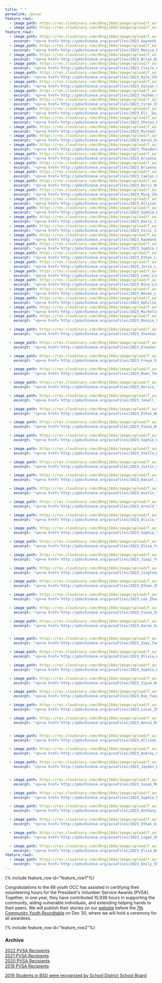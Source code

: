 ```yaml
---
title: " "
permalink: /pvsa/
feature_row1:
  - image_path: https://res.cloudinary.com/dhngj18do/image/upload/f_auto,q_auto/v1/images/activities/pvsa_logo
  - image_path: https://res.cloudinary.com/dhngj18do/image/upload/f_auto,q_auto/v1/images/activities/year_2023
feature_row2:
  - image_path: https://res.cloudinary.com/dhngj18do/image/upload/f_auto,q_auto/v1/images/pvsa/2023_Gwyneth_Bao
    excerpt: "<p><a href='http://pdxchinese.org/pvsafiles/2023_Gwyneth_Bao/'>Gwyneth Bao, Lincoln High School (Gold Award)</a></p>"
  - image_path: https://res.cloudinary.com/dhngj18do/image/upload/f_auto,q_auto/v1/images/pvsa/2023_Monica_Bao
    excerpt: "<p><a href='http://pdxchinese.org/pvsafiles/2023_Monica_Bao/'>Monica Bao, Beaverton Academy of Science and Engineering High School (Gold Award)</a></p>"
  - image_path: https://res.cloudinary.com/dhngj18do/image/upload/f_auto,q_auto/v1/images/pvsa/2023_Brian_Barker
    excerpt: "<p><a href='http://pdxchinese.org/pvsafiles/2023_Brian_Barker/'>Brian Barker, Sunset High School (Gold Award)</a></p>"
  - image_path: https://res.cloudinary.com/dhngj18do/image/upload/f_auto,q_auto/v1/images/pvsa/2023_Claire_Cao
    excerpt: "<p><a href='http://pdxchinese.org/pvsafiles/2023_Claire_Cao/'>Claire Cao, Jesuit High School (Gold Award)</a></p>"
  - image_path: https://res.cloudinary.com/dhngj18do/image/upload/f_auto,q_auto/v1/images/pvsa/2023_Kyle_Chen
    excerpt: "<p><a href='http://pdxchinese.org/pvsafiles/2023_Kyle_Chen/'>Kyle Chen, Lincoln High School (Gold Award)</a></p>"
  - image_path: https://res.cloudinary.com/dhngj18do/image/upload/f_auto,q_auto/v1/images/pvsa/2023_Xinyan_Chen
    excerpt: "<p><a href='http://pdxchinese.org/pvsafiles/2023_Xinyan_Chen/'>Xinyan Chen, Lake Oswego High School (Gold Award)</a></p>"
  - image_path: https://res.cloudinary.com/dhngj18do/image/upload/f_auto,q_auto/v1/images/pvsa/2023_Yezhen_Chen
    excerpt: "<p><a href='http://pdxchinese.org/pvsafiles/2023_Yezhen_Chen/'>Yezhen Chen, Forest Park Elementary (Bronze Award)</a></p>"
  - image_path: https://res.cloudinary.com/dhngj18do/image/upload/f_auto,q_auto/v1/images/pvsa/2023_Yiran_Chen
    excerpt: "<p><a href='http://pdxchinese.org/pvsafiles/2023_Yiran_Chen/'>Yiran Chen, Lincoln High School (Gold Award)</a></p>"
  - image_path: https://res.cloudinary.com/dhngj18do/image/upload/f_auto,q_auto/v1/images/pvsa/2023_Eli_Du
    excerpt: "<p><a href='http://pdxchinese.org/pvsafiles/2023_Eli__Du/'>Eli Du, Lakeridge High School (Gold Award)</a></p>"
  - image_path: https://res.cloudinary.com/dhngj18do/image/upload/f_auto,q_auto/v1/images/pvsa/2023_Shunyu_Du
    excerpt: "<p><a href='http://pdxchinese.org/pvsafiles/2023_Shunyu_Du/'>Shunyu Du, Westview High School (Gold Award)</a></p>"
  - image_path: https://res.cloudinary.com/dhngj18do/image/upload/f_auto,q_auto/v1/images/pvsa/2023_Michael_Fu
    excerpt: "<p><a href='http://pdxchinese.org/pvsafiles/2023_Michael_Fu/'>Michael Fu, Sunset High School (Gold Award)</a></p>"
  - image_path: https://res.cloudinary.com/dhngj18do/image/upload/f_auto,q_auto/v1/images/pvsa/2023_Aaron_Guo
    excerpt: "<p><a href='http://pdxchinese.org/pvsafiles/2023_Aaron_Guo/'>Aaron Guo, Sunset High School (Silver Award)</a></p>"
  - image_path: https://res.cloudinary.com/dhngj18do/image/upload/f_auto,q_auto/v1/images/pvsa/2023_Theodore_Guo
    excerpt: "<p><a href='http://pdxchinese.org/pvsafiles/2023_Theodore_Guo/'>Theodore Guo, Jesuit High School (Silver Award)</a></p>"
  - image_path: https://res.cloudinary.com/dhngj18do/image/upload/f_auto,q_auto/v1/images/pvsa/2023_Arianna_Hong
    excerpt: "<p><a href='http://pdxchinese.org/pvsafiles/2023_Arianna_Hong/'>Arianna Hong, Scholls Heights Elementary (Silver Award)</a></p>"
  - image_path: https://res.cloudinary.com/dhngj18do/image/upload/f_auto,q_auto/v1/images/pvsa/2023_Brianna_Hong
    excerpt: "<p><a href='http://pdxchinese.org/pvsafiles/2023_Brianna_Hong/'>Brianna Hong, Scholls Heights Elementary (Silver Award)</a></p>"
  - image_path: https://res.cloudinary.com/dhngj18do/image/upload/f_auto,q_auto/v1/images/pvsa/2023_Caelyn_Hong
    excerpt: "<p><a href='http://pdxchinese.org/pvsafiles/2023_Caelyn_Hong/'>Caelyn Hong, Hope Chinese Charter School (Silver Award)</a></p>"
  - image_path: https://res.cloudinary.com/dhngj18do/image/upload/f_auto,q_auto/v1/images/pvsa/2023_Doris_Hong
    excerpt: "<p><a href='http://pdxchinese.org/pvsafiles/2023_Doris_Hong/'>Doris Hong, Hope Chinese Charter School (Gold Award)</a></p>"
  - image_path: https://res.cloudinary.com/dhngj18do/image/upload/f_auto,q_auto/v1/images/pvsa/2023_Ming_Che_Hsu
    excerpt: "<p><a href='http://pdxchinese.org/pvsafiles/2023_Ming_Che_Hsu/'>Ming Che Hsu, Westview High School (Silver Award)</a></p>"
  - image_path: https://res.cloudinary.com/dhngj18do/image/upload/f_auto,q_auto/v1/images/pvsa/2023_Allison_Hu
    excerpt: "<p><a href='http://pdxchinese.org/pvsafiles/2023_Allison_Hu/'>Allison Hu, Lincoln High School (Gold Award)</a></p>"
  - image_path: https://res.cloudinary.com/dhngj18do/image/upload/f_auto,q_auto/v1/images/pvsa/2023_Sophia_Hu
    excerpt: "<p><a href='http://pdxchinese.org/pvsafiles/2023_Sophia_Hu/'>Sophia_Hu, Catlin Gabel School (Gold Award)</a></p>"
  - image_path: https://res.cloudinary.com/dhngj18do/image/upload/f_auto,q_auto/v1/images/pvsa/2023_Emily_Jiang
    excerpt: "<p><a href='http://pdxchinese.org/pvsafiles/2023_Emily_Jiang/'>Emily Jiang, Camas High School (Gold Award)</a></p>"
  - image_path: https://res.cloudinary.com/dhngj18do/image/upload/f_auto,q_auto/v1/images/pvsa/2023_Xirui_Jin
    excerpt: "<p><a href='http://pdxchinese.org/pvsafiles/2023_Xirui_Jin/'>Xirui Jin, Westview High School (Bronze Award)</a></p>"
  - image_path: https://res.cloudinary.com/dhngj18do/image/upload/f_auto,q_auto/v1/images/pvsa/2023_Raymond_Lee
    excerpt: "<p><a href='http://pdxchinese.org/pvsafiles/2023_Raymond_Lee/'>Raymond Lee, Westview High School (Bronze Award)</a></p>"
  - image_path: https://res.cloudinary.com/dhngj18do/image/upload/f_auto,q_auto/v1/images/pvsa/2023_Sophia_Lee
    excerpt: "<p><a href='http://pdxchinese.org/pvsafiles/2023_Sophia_Lee/'>Sophia Lee, Sunset High School (Gold Award)</a></p>"
  - image_path: https://res.cloudinary.com/dhngj18do/image/upload/f_auto,q_auto/v1/images/pvsa/2023_Ethan_Li
    excerpt: "<p><a href='http://pdxchinese.org/pvsafiles/2023_Ethan_Li/'>Ethan Li, Union High School (Gold Award)</a></p>"
  - image_path: https://res.cloudinary.com/dhngj18do/image/upload/f_auto,q_auto/v1/images/pvsa/2023_Jorie_Liang
    excerpt: "<p><a href='http://pdxchinese.org/pvsafiles/2023_Jorie_Liang/'>Jorie Liang, Catlin Gabel School (Gold Award)</a></p>"
  - image_path: https://res.cloudinary.com/dhngj18do/image/upload/f_auto,q_auto/v1/images/pvsa/2023_Leon_Liu
    excerpt: "<p><a href='http://pdxchinese.org/pvsafiles/2023_Leon_Liu/'>Leon Liu, Catlin Gabel School (Gold Award)</a></p>"
  - image_path: https://res.cloudinary.com/dhngj18do/image/upload/f_auto,q_auto/v1/images/pvsa/2023_Nina_Liu
    excerpt: "<p><a href='http://pdxchinese.org/pvsafiles/2023_Nina_Liu/'>Nina Liu, Westview High School (Gold Award)</a></p>"
  - image_path: https://res.cloudinary.com/dhngj18do/image/upload/f_auto,q_auto/v1/images/pvsa/2023_Renee_Liu
    excerpt: "<p><a href='http://pdxchinese.org/pvsafiles/2023_Renee_Liu/'>Renee Liu, Lake Oswego High School (Gold Award)</a></p>"
  - image_path: https://res.cloudinary.com/dhngj18do/image/upload/f_auto,q_auto/v1/images/pvsa/2023_Ophilia_Lu
    excerpt: "<p><a href='http://pdxchinese.org/pvsafiles/2023_Ophilia_Lu/'>Ophilia Lu, Lake Oswego High School (Gold Award)</a></p>"
  - image_path: https://res.cloudinary.com/dhngj18do/image/upload/f_auto,q_auto/v1/images/pvsa/2023_Michelle_Luo
    excerpt: "<p><a href='http://pdxchinese.org/pvsafiles/2023_Michelle_Luo/'>Michelle Luo, Sexton Elementary School (Gold Award)</a></p>"
  - image_path: https://res.cloudinary.com/dhngj18do/image/upload/f_auto,q_auto/v1/images/pvsa/2023_Monica_Luo
    excerpt: "<p><a href='http://pdxchinese.org/pvsafiles/2023_Monica_Luo/'>Monica Luo, International School of Beaverton (Gold Award)</a></p>"

  - image_path: https://res.cloudinary.com/dhngj18do/image/upload/f_auto,q_auto/v1/images/pvsa/2023_Shunkai_Peng
    excerpt: "<p><a href='http://pdxchinese.org/pvsafiles/2023_Shunkai_Peng/'>Shunkai Peng, Southridge High School (Gold Award)</a></p>"

  - image_path: https://res.cloudinary.com/dhngj18do/image/upload/f_auto,q_auto/v1/images/pvsa/2023_Eleanor_Song
    excerpt: "<p><a href='http://pdxchinese.org/pvsafiles/2023_Eleanor_Song/'>Eleanor Song, Sunset High School (Gold Award)</a></p>"

  - image_path: https://res.cloudinary.com/dhngj18do/image/upload/f_auto,q_auto/v1/images/pvsa/2023_Freya_Sticka
    excerpt: "<p><a href='http://pdxchinese.org/pvsafiles/2023_Freya_Sticka/'>Freya Sticka, Sunset High School (Gold Award)</a></p>"

  - image_path: https://res.cloudinary.com/dhngj18do/image/upload/f_auto,q_auto/v1/images/pvsa/2023_Muen_Teng
    excerpt: "<p><a href='http://pdxchinese.org/pvsafiles/2023_Muen_Teng/'>Muen_Teng, Lake Oswego High School (Gold Award)</a></p>"

  - image_path: https://res.cloudinary.com/dhngj18do/image/upload/f_auto,q_auto/v1/images/pvsa/2023_Derica_Theobald
    excerpt: "<p><a href='http://pdxchinese.org/pvsafiles/2023_Derica_Theobald/'>Derica Theobald, Whitford Middle School (Gold Award)</a></p>"

  - image_path: https://res.cloudinary.com/dhngj18do/image/upload/f_auto,q_auto/v1/images/pvsa/2023_Jenell_Theobald
    excerpt: "<p><a href='http://pdxchinese.org/pvsafiles/2023_Jenell_Theobald/'>Jenell Theobald, International School of Beaverton (Gold Award)</a></p>"

  - image_path: https://res.cloudinary.com/dhngj18do/image/upload/f_auto,q_auto/v1/images/pvsa/2023_Ethan_Wang
    excerpt: "<p><a href='http://pdxchinese.org/pvsafiles/2023_Ethan_Wang/'>Ethan Wang, Westview High School (Gold Award)</a></p>"

  - image_path: https://res.cloudinary.com/dhngj18do/image/upload/f_auto,q_auto/v1/images/pvsa/2023_Fiona_Wang
    excerpt: "<p><a href='http://pdxchinese.org/pvsafiles/2023_Fiona_Wang/'>Fiona Wang, Sunset High School (Gold Award)</a></p>"

  - image_path: https://res.cloudinary.com/dhngj18do/image/upload/f_auto,q_auto/v1/images/pvsa/2023_Sophie_Wang
    excerpt: "<p><a href='http://pdxchinese.org/pvsafiles/2023_Sophie_Wang/'>Sophie Wang, Beaverton Academy of Science and Engineering (Gold Award)</a></p>"

  - image_path: https://res.cloudinary.com/dhngj18do/image/upload/f_auto,q_auto/v1/images/pvsa/2023_Stella_Wang
    excerpt: "<p><a href='http://pdxchinese.org/pvsafiles/2023_Stella_Wang/'>Stella Wang, Jesuit High School (Gold Award)</a></p>"

  - image_path: https://res.cloudinary.com/dhngj18do/image/upload/f_auto,q_auto/v1/images/pvsa/2023_Justin_Xia
    excerpt: "<p><a href='http://pdxchinese.org/pvsafiles/2023_Justin_Xia/'>Justin Xia, Catlin Gabel School (Gold Award)</a></p>"

  - image_path: https://res.cloudinary.com/dhngj18do/image/upload/f_auto,q_auto/v1/images/pvsa/2023_Daniel_Xian
    excerpt: "<p><a href='http://pdxchinese.org/pvsafiles/2023_Daniel_Xian/'>Daniel Xian, Catlin Gabel School (Gold Award)</a></p>"

  - image_path: https://res.cloudinary.com/dhngj18do/image/upload/f_auto,q_auto/v1/images/pvsa/2023_Austin_Yan
    excerpt: "<p><a href='http://pdxchinese.org/pvsafiles/2023_Austin_Yan/'>Austin Yan, Lincoln High School (Gold Award)</a></p>"

  - image_path: https://res.cloudinary.com/dhngj18do/image/upload/f_auto,q_auto/v1/images/pvsa/2023_Arnold_Yang
    excerpt: "<p><a href='http://pdxchinese.org/pvsafiles/2023_Arnold_Yang/'>Arnold Yang, Westview High School (Gold Award)</a></p>"

  - image_path: https://res.cloudinary.com/dhngj18do/image/upload/f_auto,q_auto/v1/images/pvsa/2023_Alicia_Ye
    excerpt: "<p><a href='http://pdxchinese.org/pvsafiles/2023_Alicia_Ye/'>Alicia Ye, Groton School in Massachusetts (Gold Award)</a></p>"

  - image_path: https://res.cloudinary.com/dhngj18do/image/upload/f_auto,q_auto/v1/images/pvsa/2023_Sophia_You
    excerpt: "<p><a href='http://pdxchinese.org/pvsafiles/2023_Sophia_You/'>Sophia You, Sunset High School (Gold Award)</a></p>"

  - image_path: https://res.cloudinary.com/dhngj18do/image/upload/f_auto,q_auto/v1/images/pvsa/2023_Elise_Yu
    excerpt: "<p><a href='http://pdxchinese.org/pvsafiles/2023_Elise_Yu/'>Elise Yu, Lincoln High School (Gold Award)</a></p>"

  - image_path: https://res.cloudinary.com/dhngj18do/image/upload/f_auto,q_auto/v1/images/pvsa/2023_Jiaqi_Yu
    excerpt: "<p><a href='http://pdxchinese.org/pvsafiles/2023_Jiaqi_Yu/'>Jiaqi Yu, Crescent Valley High School (Gold Award)</a></p>"

  - image_path: https://res.cloudinary.com/dhngj18do/image/upload/f_auto,q_auto/v1/images/pvsa/2023_Jingtong_Yu
    excerpt: "<p><a href='http://pdxchinese.org/pvsafiles/2023_Jingtong_Yu/'>Jingtong Yu, Valley Catholic Middle School (Gold Award)</a></p>"

  - image_path: https://res.cloudinary.com/dhngj18do/image/upload/f_auto,q_auto/v1/images/pvsa/2023_Ethan_Zhang
    excerpt: "<p><a href='http://pdxchinese.org/pvsafiles/2023_Ethan_Zhang/'>Ethan Zhang, Westview High School (Gold Award)</a></p>"

  - image_path: https://res.cloudinary.com/dhngj18do/image/upload/f_auto,q_auto/v1/images/pvsa/2023_Leo_Zhao
    excerpt: "<p><a href='http://pdxchinese.org/pvsafiles/2023_Leo_Zhao/'>Leo Zhao, Camas High School (Gold Award)</a></p>"

  - image_path: https://res.cloudinary.com/dhngj18do/image/upload/f_auto,q_auto/v1/images/pvsa/2023_Fiona_Zou
    excerpt: "<p><a href='http://pdxchinese.org/pvsafiles/2023_Fiona_Zou/'>Fiona Zou, Camas High School (Gold Award)</a></p>"

  - image_path: https://res.cloudinary.com/dhngj18do/image/upload/f_auto,q_auto/v1/images/pvsa/2023_Aaron_Guo
    excerpt: "<p><a href='http://pdxchinese.org/pvsafiles/2023_Aaron_Guo/'>Aaron Guo, Sunset High School (Silver Award)</a></p>"


  - image_path: https://res.cloudinary.com/dhngj18do/image/upload/f_auto,q_auto/v1/images/pvsa/2023_Zoey_Tang
    excerpt: "<p><a href='http://pdxchinese.org/pvsafiles/2023_Zoey_Tang/'>Zoey Tang, Westview High School (Silver Award)</a></p>"

  - image_path: https://res.cloudinary.com/dhngj18do/image/upload/f_auto,q_auto/v1/images/pvsa/2023_Olivia_Wang
    excerpt: "<p><a href='http://pdxchinese.org/pvsafiles/2023_Olivia_Wang/'>Olivia Wang, West Linn High School (Silver Award)</a></p>"

  - image_path: https://res.cloudinary.com/dhngj18do/image/upload/f_auto,q_auto/v1/images/pvsa/2023_Sophia_Wang
    excerpt: "<p><a href='http://pdxchinese.org/pvsafiles/2023_Sophia_Wang/'>Sophia Wang, West Linn School (Silver Award)</a></p>"

  - image_path: https://res.cloudinary.com/dhngj18do/image/upload/f_auto,q_auto/v1/images/pvsa/2023_Ziyue_Wang
    excerpt: "<p><a href='http://pdxchinese.org/pvsafiles/2023_Ziyue_Wang/'>Ziyue Wang, International School of Beaverton (Silver Award)</a></p>"

  - image_path: https://res.cloudinary.com/dhngj18do/image/upload/f_auto,q_auto/v1/images/pvsa/2023_Ray_Yang
    excerpt: "<p><a href='http://pdxchinese.org/pvsafiles/2023_Ray_Yang/'>Ray Yang, Westview High School (Silver Award)</a></p>"

  - image_path: https://res.cloudinary.com/dhngj18do/image/upload/f_auto,q_auto/v1/images/pvsa/2023_Lucas_Zhang
    excerpt: "<p><a href='http://pdxchinese.org/pvsafiles/2023_Lucas_Zhang/'>Lucas Zhang, Catlin Gabel School (Silver Award)</a></p>"

  - image_path: https://res.cloudinary.com/dhngj18do/image/upload/f_auto,q_auto/v1/images/pvsa/2023_Annie_Duan
    excerpt: "<p><a href='http://pdxchinese.org/pvsafiles/2023_Annie_Duan/'>Annie Duan, Jesuit High School (Bronze Award)</a></p>"


  - image_path: https://res.cloudinary.com/dhngj18do/image/upload/f_auto,q_auto/v1/images/pvsa/2023_Allison_Hu
    excerpt: "<p><a href='http://pdxchinese.org/pvsafiles/2023_Allison_Hu/'>Allison Hu, West Sylvan Middle School (Bronze Award)</a></p>"

  - image_path: https://res.cloudinary.com/dhngj18do/image/upload/f_auto,q_auto/v1/images/pvsa/2023_Audrey_Hu
    excerpt: "<p><a href='http://pdxchinese.org/pvsafiles/2023_Audrey_Hu/'>Audrey Hu, Lincoln High School (Bronze Award)</a></p>"

  - image_path: https://res.cloudinary.com/dhngj18do/image/upload/f_auto,q_auto/v1/images/pvsa/2023_Jayden_Huang
    excerpt: "<p><a href='http://pdxchinese.org/pvsafiles/2023_Jayden_Huang/'>Jayden Huang, Sunset High School (Bronze Award)</a></p>"


  - image_path: https://res.cloudinary.com/dhngj18do/image/upload/f_auto,q_auto/v1/images/pvsa/2023_Susan_Moseley
    excerpt: "<p><a href='http://pdxchinese.org/pvsafiles/2023_Susan_Moseley/'>Susan Moseley, St Stephen's Episcopal School (Bronze Award)</a></p>"

  - image_path: https://res.cloudinary.com/dhngj18do/image/upload/f_auto,q_auto/v1/images/pvsa/2023_Sophia_Pi
    excerpt: "<p><a href='http://pdxchinese.org/pvsafiles/2023_Sophia_Pi/'>Sophia Pi, Northwestern University (Bronze Award)</a></p>"

  - image_path: https://res.cloudinary.com/dhngj18do/image/upload/f_auto,q_auto/v1/images/pvsa/2023_Anthony_Qin
    excerpt: "<p><a href='http://pdxchinese.org/pvsafiles/2023_Anthony_Qin/'>Anthony Qin, Westview High School (Bronze Award)</a></p>"

  - image_path: https://res.cloudinary.com/dhngj18do/image/upload/f_auto,q_auto/v1/images/pvsa/2023_Ethan_Qin
    excerpt: "<p><a href='http://pdxchinese.org/pvsafiles/2023_Ethan_Qin/'>Ethan Qin, Westview High School (Bronze Award)</a></p>"

  - image_path: https://res.cloudinary.com/dhngj18do/image/upload/f_auto,q_auto/v1/images/pvsa/2023_Logan_Shi
    excerpt: "<p><a href='http://pdxchinese.org/pvsafiles/2023_Logan_Shi/'>Logan Shi, Lake Oswego High School (Bronze Award)</a></p>"

  - image_path: https://res.cloudinary.com/dhngj18do/image/upload/f_auto,q_auto/v1/images/pvsa/2023_Eliza_Wang
    excerpt: "<p><a href='http://pdxchinese.org/pvsafiles/2023_Eliza_Wang/'>Eliza Wang, Lake Oswego High School (Bronze Award)</a></p>"
feature_row3:
  - image_path: https://res.cloudinary.com/dhngj18do/image/upload/f_auto,q_auto/v1/images/pvsa/2023_Emily_Shang
    excerpt: "<p><a href='http://pdxchinese.org/pvsafiles/2023_Emily_Shang/'>Emily Shang, Oregon Episcopal School (Bronze Award)</a></p>"
---
```


{% include feature_row id="feature_row1"%}

Congratulations to the 68 youth OCC has assisted in certifying their volunteering hours for the President's Volunteer Service Awards (PVSA). Together, in one year, they have contributed 10,939 hours in supporting the community, aiding vulnerable individuals, and extending helping hands to their peers. We will publish their stories on our [website](https://pdxchinese.org/pvsa/
) before the [7th Community Youth Roundtable](https://pdxchinese.org/youthroundtable/) on Dec 30, where we will hold a ceremony for all awardees.

{% include feature_row id="feature_row2"%}


### Archive

[2022 PVSA Recipients](http://pdxchinese.org/pvsafiles/pvsa_2022/)  
[2021 PVSA Recipients](http://pdxchinese.org/pvsafiles/pvsa_2021/)  
[2020 PVSA Recipients](http://pdxchinese.org/pvsafiles/pvsa_2020/)  
[2019 PVSA Recipients](http://pdxchinese.org/pvsafiles/pvsa_2019/)  

[2019 Students in BSD were recognized by School District School Board](http://pdxchinese.org/bsd_board_recognition_2020/)  
